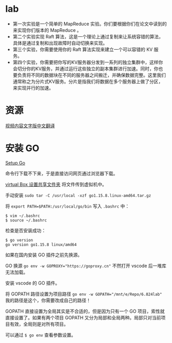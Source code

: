 
# lab

* 第一次实验是一个简单的 MapReduce 实验。你们要根据你们在论文中读到的来实现你们版本的 MapReduce 。
* 第二个实验实现 Raft 算法，这是一个理论上通过复制来让系统容错的算法，具体是通过复制和出现故障时自动切换来实现。
* 第三个实验，你需要使用你的 Raft 算法实现来建立一个可以容错的 KV 服务。
* 第四个实验，你需要把你写的KV服务器分发到一系列的独立集群中，这样你会切分你的KV服务，并通过运行这些独立的副本集群进行加速。同时，你也要负责将不同的数据块在不同的服务器之间搬迁，并确保数据完整。这里我们通常称之为分片式KV服务。分片是指我们将数据在多个服务器上做了分区，来实现并行的加速。

# 资源

[视频内容文字版中文翻译](https://mit-public-courses-cn-translatio.gitbook.io/)



# 安装 GO

[Setup Go](https://pdos.csail.mit.edu/6.824/labs/go.html)

命令行下载不下来，于是直接访问网页通过浏览器下载。

[virtual Box 设置共享文件夹](https://jingyan.baidu.com/article/d2b1d102cf998b5c7f37d442.html) 将文件传到虚拟机中。

手动安装 `sudo tar -C /usr/local -xzf go1.15.8.linux-amd64.tar.gz`

将 `export PATH=$PATH:/usr/local/go/bin` 写入 `.bashrc` 中：

```
$ vim ~/.bashrc 
$ source ~/.bashrc 
```

检查是否安装成功：

```
$ go version
go version go1.15.8 linux/amd64
```

如果在国内安装 GO 插件之前先换源。

GO 换源 `go env -w GOPROXY="https://goproxy.cn"` 不然打开 vscode 后一堆库无法加载。

安装 vscode 的 GO 插件。

将 GOPATH 路径设置为项目路径 `go env -w GOPATH="/mnt/e/Repo/6.824lab"` 我的路径是这个，你需要改成自己的路径！

GOPATH 直接设置为全局其实是不合适的，但是因为只有一个 GO 项目，索性就直接设置了。如果有两个项目 GOPATH 又分为局部和全局两种。局部只对当前项目有效，全局则是对所有项目。

可以通过 `$ go env` 查看参数设置。


